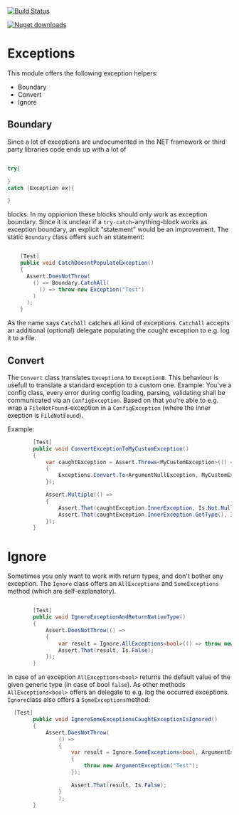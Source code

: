 [![Build Status](https://dev.azure.com/andreasmewald/Exceptions/_apis/build/status/moerwald.Exceptions?branchName=master)](https://dev.azure.com/andreasmewald/Exceptions/_build/latest?definitionId=1?branchName=master)

[![Nuget downloads](https://img.shields.io/nuget/dt/Mwd.Exceptions.svg)](Mwd.Exceptions)

# Exceptions

This module offers the following exception helpers:

- Boundary
- Convert
- Ignore

## Boundary

Since a lot of exceptions are undocumented in the NET framework or third party libraries code ends up with a lot of

``` C#

try{

}
catch (Exception ex){

}

```

blocks. In my oppionion these blocks should only work as exception boundary. Since it is unclear if a `try-catch`-anything-block works as exception boundary, an explicit "statement" would be an improvement. The static `Boundary` class offers such an statement:

```C#

    [Test]
    public void CatchDoesntPopulateException()
    {
      Assert.DoesNotThrow(
        () => Boundary.CatchAll(
          () => throw new Exception("Test")
        )
      );
    }

```

As the name says `CatchAll` catches all kind of exceptions. `CatchAll` accepts an additional (optional) delegate populating the cought exception to e.g. log it to a file.

## Convert

The `Convert` class translates `ExceptionA` to `ExceptionB`. This behaviour is usefull to translate a standard exception to a custom one. Example: You've a config class, every error during config loading, parsing, validating shall be communicated via an `ConfigException`. Based on that you're able to e.g. wrap a `FileNotFound`-exception in a `ConfigException` (where the inner exeption is `FileNotFound`).

Example:

```C#
        [Test]
        public void ConvertExceptionToMyCustomException()
        {
            var caughtException = Assert.Throws<MyCustomException>(() =>
            {
                Exceptions.Convert.To<ArgumentNullException, MyCustomException>(() => throw new ArgumentNullException("Test"));
            });

            Assert.Multiple(() =>
            {
                Assert.That(caughtException.InnerException, Is.Not.Null);
                Assert.That(caughtException.InnerException.GetType(), Is.EqualTo(typeof(ArgumentNullException)));
            });
        }

```

# Ignore

Sometimes you only want to work with return types, and don't bother any exception. The `Ignore` class offers an `AllExceptions` and `SomeExceptions` method (which are self-explanatory).

```C#

        [Test]
        public void IgnoreExceptionAndReturnNativeType()
        {
            Assert.DoesNotThrow(() =>
            {
                var result = Ignore.AllExceptions<bool>(() => throw new Exception("Test"));
                Assert.That(result, Is.False);
            });
        }

```

In case of an exception `AllExceptions<bool>` returns the default value of the given generic type (in case of bool `false`). As other methods `AllExceptions<bool>` offers an delegate to e.g. log the occurred exceptions. `Ignore`class also offers a `SomeExceptions`method:

```C#
  [Test]
        public void IgnoreSomeExceptionsCaughtExceptionIsIgnored()
        {
            Assert.DoesNotThrow(
                () =>
                {
                    var result = Ignore.SomeExceptions<bool, ArgumentException, NullReferenceException, FormatException>(() =>
                    {
                        throw new ArgumentException("Test");
                    });

                    Assert.That(result, Is.False);
                }
                );
        }
```


